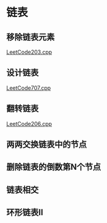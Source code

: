 # 链表

## 移除链表元素

[LeetCode203.cpp](https://github.com/niu0217/Documents/blob/main/Algorithm/LinkedList/LeetCode203.cpp)

## 设计链表

[LeetCode707.cpp](https://github.com/niu0217/Documents/blob/main/Algorithm/LinkedList/LeetCode707.cpp)

## 翻转链表

[LeetCode206.cpp](https://github.com/niu0217/Documents/blob/main/Algorithm/LinkedList/LeetCode206.cpp)

## 两两交换链表中的节点

## 删除链表的倒数第N个节点

## 链表相交

## 环形链表II

